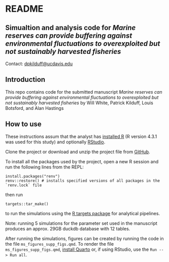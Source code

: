 # README

## Simualtion and analysis code for *Marine reserves can provide buffering against environmental fluctuations to overexploited but not sustainably harvested fisheries*

Contact: [dpkilduff@ucdavis.edu](dpkilduff@ucdavis.edu)


## Introduction 

This repo contains code for the submitted manuscript *Marine reserves can provide buffering against environmental fluctuations to overexploited but not sustainably harvested fisheries* by Will White, Patrick Kilduff, Louis Botsford, and Alan Hastings

## How to use

These instructions assum that the analyst has [installed R](https://cloud.r-project.org/) (R version 4.3.1 was used for this study) and optionally [RStudio](https://posit.co/download/rstudio-desktop/). 

Clone the project or download and unzip the project file from [GitHub](https://github.com/dpkode/mpa-resilience.git). 

To install all the packages used by the project, open a new R session and run the following lines from the REPL:

```
install.packages("renv")
renv::restore() # installs specified versions of all packages in the `renv.lock` file
```

then run

```
targets::tar_make() 
```

to run the simulations using the [R targets package](https://books.ropensci.org/targets/) for analytical pipelines.

Note: running 5 simulations for the parameter set used in the manuscript produces an approx. 29GB duckdb database with 12 tables.

After running the simulations, figures can be created by running the code in the file `ms_figures_supp_figs.qmd`. To render the file `ms_figures_supp_figs.qmd`, [install Quarto](https://quarto.org/docs/get-started/) or, if using RStudio, use the `Run --> Run all`.
